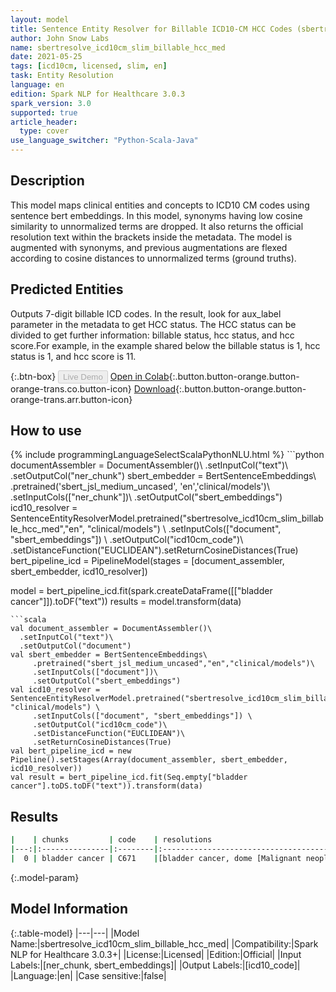 ```yaml
---
layout: model
title: Sentence Entity Resolver for Billable ICD10-CM HCC Codes (sbertresolve_icd10cm_slim_billable_hcc_med)
author: John Snow Labs
name: sbertresolve_icd10cm_slim_billable_hcc_med
date: 2021-05-25
tags: [icd10cm, licensed, slim, en]
task: Entity Resolution
language: en
edition: Spark NLP for Healthcare 3.0.3
spark_version: 3.0
supported: true
article_header:
  type: cover
use_language_switcher: "Python-Scala-Java"
---
```


## Description

This model maps clinical entities and concepts to ICD10 CM codes using sentence bert embeddings. In this model, synonyms having low cosine similarity to unnormalized terms are dropped. It also returns the official resolution text within the brackets inside the metadata. The model is augmented with synonyms, and previous augmentations are flexed according to cosine distances to unnormalized terms (ground truths).

## Predicted Entities

Outputs 7-digit billable ICD codes. In the result, look for aux_label parameter in the metadata to get HCC status. The HCC status can be divided to get further information: billable status, hcc status, and hcc score.For example, in the example shared below the billable status is 1, hcc status is 1, and hcc score is 11.

{:.btn-box}
<button class="button button-orange" disabled>Live Demo</button>
[Open in Colab](https://github.com/JohnSnowLabs/spark-nlp-workshop/blob/master/tutorials/Certification_Trainings/Healthcare/24.Improved_Entity_Resolvers_in_SparkNLP_with_sBert.ipynb){:.button.button-orange.button-orange-trans.co.button-icon}
[Download](https://s3.amazonaws.com/auxdata.johnsnowlabs.com/clinical/models/sbertresolve_icd10cm_slim_billable_hcc_med_en_3.0.3_3.0_1621977523869.zip){:.button.button-orange.button-orange-trans.arr.button-icon}

## How to use



<div class="tabs-box" markdown="1">
{% include programmingLanguageSelectScalaPythonNLU.html %}
```python
documentAssembler = DocumentAssembler()\
      .setInputCol("text")\
      .setOutputCol("ner_chunk")
sbert_embedder = BertSentenceEmbeddings\
      .pretrained('sbert_jsl_medium_uncased', 'en','clinical/models')\
      .setInputCols(["ner_chunk"])\
      .setOutputCol("sbert_embeddings")
icd10_resolver = SentenceEntityResolverModel.pretrained("sbertresolve_icd10cm_slim_billable_hcc_med","en", "clinical/models") \
     .setInputCols(["document", "sbert_embeddings"]) \
     .setOutputCol("icd10cm_code")\
     .setDistanceFunction("EUCLIDEAN").setReturnCosineDistances(True)
bert_pipeline_icd = PipelineModel(stages = [document_assembler, sbert_embedder, icd10_resolver])

model = bert_pipeline_icd.fit(spark.createDataFrame([["bladder cancer"]]).toDF("text"))
results = model.transform(data)
```
```scala
val document_assembler = DocumentAssembler()\
  .setInputCol("text")\
  .setOutputCol("document")
val sbert_embedder = BertSentenceEmbeddings\
     .pretrained("sbert_jsl_medium_uncased","en","clinical/models")\
     .setInputCols(["document"])\
     .setOutputCol("sbert_embeddings")
val icd10_resolver = SentenceEntityResolverModel.pretrained("sbertresolve_icd10cm_slim_billable_hcc_med","en", "clinical/models") \
     .setInputCols(["document", "sbert_embeddings"]) \
     .setOutputCol("icd10cm_code")\
     .setDistanceFunction("EUCLIDEAN")\
     .setReturnCosineDistances(True)
val bert_pipeline_icd = new Pipeline().setStages(Array(document_assembler, sbert_embedder, icd10_resolver))
val result = bert_pipeline_icd.fit(Seq.empty["bladder cancer"].toDS.toDF("text")).transform(data)
```
</div>

## Results

```bash
|    | chunks         | code    | resolutions                                                                                                                                                                                                                                                                                                                                                                                                                                                                                                                                                                                                                                                 | all_codes                                                                             | billable_hcc_status_score   | all_distances                                                                                                    |
|---:|:---------------|:--------|:-----------------------------------------------------------------------------------------------------------------------------------------------------------------------------------------------------------------------------------------------------------------------------------------------------------------------------------------------------------------------------------------------------------------------------------------------------------------------------------------------------------------------------------------------------------------------------------------------------------------------------------------------------------:|--------------------------------------------------------------------------------------:|:----------------------------|:-----------------------------------------------------------------------------------------------------------------|
|  0 | bladder cancer | C671    |[bladder cancer, dome [Malignant neoplasm of dome of bladder], cancer of the urinary bladder [Malignant neoplasm of bladder, unspecified], prostate cancer [Malignant neoplasm of prostate], cancer of the urinary bladder, lateral wall [Malignant neoplasm of lateral wall of bladder], cancer of the urinary bladder, anterior wall [Malignant neoplasm of anterior wall of bladder], cancer of the urinary bladder, posterior wall [Malignant neoplasm of posterior wall of bladder], cancer of the urinary bladder, neck [Malignant neoplasm of bladder neck], cancer of the urinary bladder, ureteric orifice [Malignant neoplasm of ureteric orifice]]| [C671, C679, C61, C672, C673, C674, C675, C676, D090, Z126, D494, C670, Z8551, C7911] | ['1', '1', '11']            | [0.0894, 0.1051, 0.1184, 0.1180, 0.1200, 0.1204, 0.1255, 0.1375, 0.1357, 0.1452, 0.1469, 0.1513, 0.1500, 0.1575] |
```

{:.model-param}
## Model Information

{:.table-model}
|---|---|
|Model Name:|sbertresolve_icd10cm_slim_billable_hcc_med|
|Compatibility:|Spark NLP for Healthcare 3.0.3+|
|License:|Licensed|
|Edition:|Official|
|Input Labels:|[ner_chunk, sbert_embeddings]|
|Output Labels:|[icd10_code]|
|Language:|en|
|Case sensitive:|false|